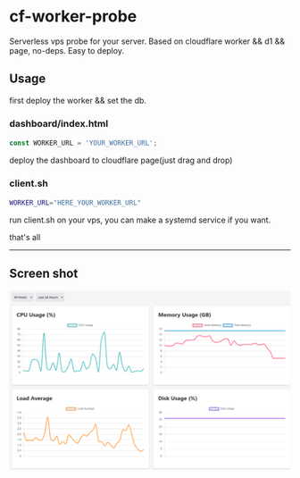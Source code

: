 # cf-worker-probe

Serverless vps probe for your server. Based on cloudflare worker && d1 && page, no-deps. Easy to deploy.

## Usage

first deploy the worker && set the db.

### dashboard/index.html

```js
const WORKER_URL = 'YOUR_WORKER_URL';
```

deploy the dashboard to cloudflare page(just drag and drop)

### client.sh

```sh
WORKER_URL="HERE_YOUR_WORKER_URL"
```

run client.sh on your vps, you can make a systemd service if you want.

that's all

---

## Screen shot

![screen shot](image.png)
